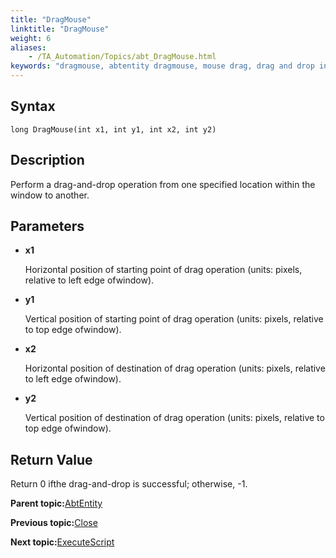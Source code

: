 ```yaml
--- 
title: "DragMouse"
linktitle: "DragMouse"
weight: 6
aliases: 
    - /TA_Automation/Topics/abt_DragMouse.html
keywords: "dragmouse, abtentity dragmouse, mouse drag, drag and drop in the same window"
---
```


## Syntax

`long DragMouse(int x1, int y1, int x2, int y2)`

## Description

Perform a drag-and-drop operation from one specified location within the window to another.

## Parameters

-   **x1**

    Horizontal position of starting point of drag operation \(units: pixels, relative to left edge ofwindow\).

-   **y1**

    Vertical position of starting point of drag operation \(units: pixels, relative to top edge ofwindow\).

-   **x2**

    Horizontal position of destination of drag operation \(units: pixels, relative to left edge ofwindow\).

-   **y2**

    Vertical position of destination of drag operation \(units: pixels, relative to top edge ofwindow\).


## Return Value

Return 0 ifthe drag-and-drop is successful; otherwise, -1.

**Parent topic:**[AbtEntity](/TA_Automation/Topics/abt_AbtEntity.html)

**Previous topic:**[Close](/TA_Automation/Topics/abt_Close.html)

**Next topic:**[ExecuteScript](/TA_Automation/Topics/abt_Entity_executeScript.html)

